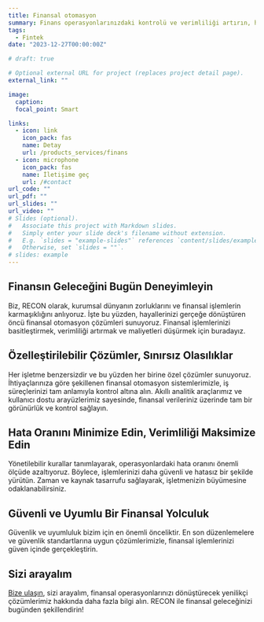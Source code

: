 ```yaml
---
title: Finansal otomasyon
summary: Finans operasyonlarınızdaki kontrolü ve verimliliği artırın, hataları azaltın. Finans dünyası ve hayallerinizi bir araya getirecek çözümleri gerçekleştirin.
tags:
  - Fintek
date: "2023-12-27T00:00:00Z"

# draft: true

# Optional external URL for project (replaces project detail page).
external_link: ""

image:
  caption:
  focal_point: Smart

links:
  - icon: link
    icon_pack: fas
    name: Detay
    url: /products_services/finans
  - icon: microphone
    icon_pack: fas
    name: İletişime geç
    url: /#contact
url_code: ""
url_pdf: ""
url_slides: ""
url_video: ""
# Slides (optional).
#   Associate this project with Markdown slides.
#   Simply enter your slide deck's filename without extension.
#   E.g. `slides = "example-slides"` references `content/slides/example-slides.md`.
#   Otherwise, set `slides = ""`.
# slides: example
---
```


## Finansın Geleceğini Bugün Deneyimleyin

Biz, RECON olarak, kurumsal dünyanın zorluklarını ve finansal işlemlerin karmaşıklığını anlıyoruz. İşte bu yüzden, hayallerinizi gerçeğe dönüştüren öncü finansal otomasyon çözümleri sunuyoruz. Finansal işlemlerinizi basitleştirmek, verimliliği artırmak ve maliyetleri düşürmek için buradayız.

## Özelleştirilebilir Çözümler, Sınırsız Olasılıklar

Her işletme benzersizdir ve bu yüzden her birine özel çözümler sunuyoruz. İhtiyaçlarınıza göre şekillenen finansal otomasyon sistemlerimizle, iş süreçlerinizi tam anlamıyla kontrol altına alın. Akıllı analitik araçlarımız ve kullanıcı dostu arayüzlerimiz sayesinde, finansal verileriniz üzerinde tam bir görünürlük ve kontrol sağlayın.

## Hata Oranını Minimize Edin, Verimliliği Maksimize Edin

Yönetilebilir kurallar tanımlayarak, operasyonlardaki hata oranını önemli ölçüde azaltıyoruz. Böylece, işlemlerinizi daha güvenli ve hatasız bir şekilde yürütün. Zaman ve kaynak tasarrufu sağlayarak, işletmenizin büyümesine odaklanabilirsiniz.

## Güvenli ve Uyumlu Bir Finansal Yolculuk

Güvenlik ve uyumluluk bizim için en önemli önceliktir. En son düzenlemelere ve güvenlik standartlarına uygun çözümlerimizle, finansal işlemlerinizi güven içinde gerçekleştirin.

## Sizi arayalım

[Bize ulaşın](/#contact), sizi arayalım, finansal operasyonlarınızı dönüştürecek yenilikçi çözümlerimiz hakkında daha fazla bilgi alın. RECON ile finansal geleceğinizi bugünden şekillendirin!
